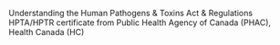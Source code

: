Understanding the Human Pathogens & Toxins Act & Regulations HPTA/HPTR certificate from Public Health Agency of Canada (PHAC), Health Canada (HC)

